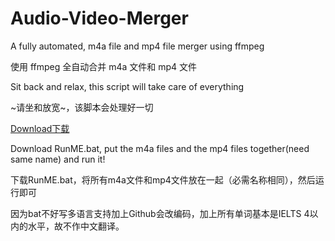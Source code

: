 # Audio-Video-Merger

A fully automated, m4a file and mp4 file merger using ffmpeg

使用 ffmpeg 全自动合并 m4a 文件和 mp4 文件

Sit back and relax, this script will take care of everything

~请坐和放宽~，该脚本会处理好一切

[Download下载](https://github.com/yige-yigeren/Audio-Video-Merger/releases)

Download RunME.bat, put the m4a files and the mp4 files together(need same name) and run it!

下载RunME.bat，将所有m4a文件和mp4文件放在一起（必需名称相同），然后运行即可

因为bat不好写多语言支持加上Github会改编码，加上所有单词基本是IELTS 4以内的水平，故不作中文翻译。
